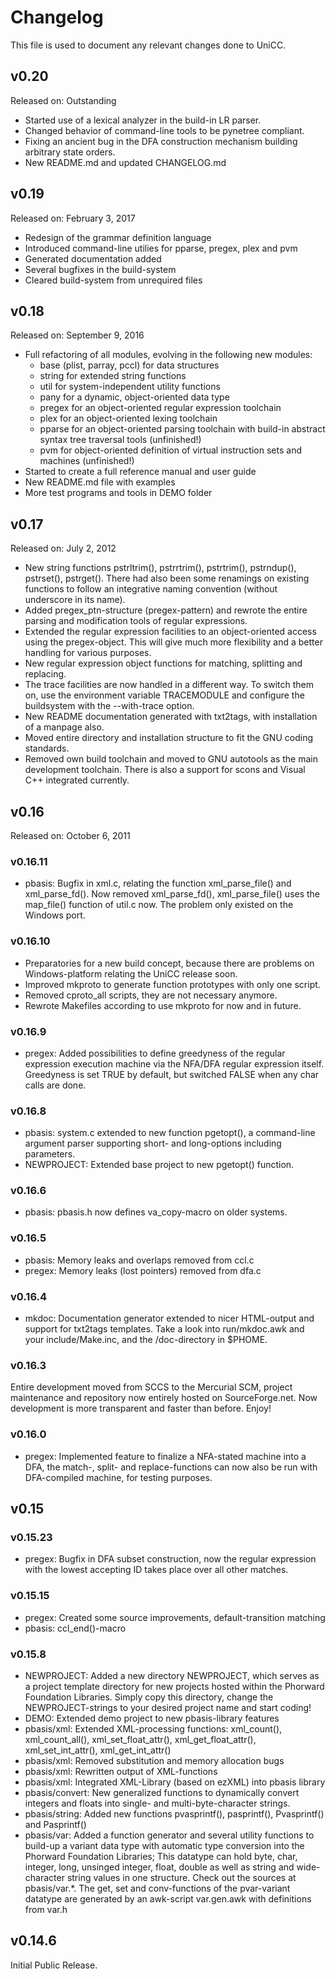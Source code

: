 # Changelog

This file is used to document any relevant changes done to UniCC.

## v0.20

Released on: Outstanding

- Started use of a lexical analyzer in the build-in LR parser.
- Changed behavior of command-line tools to be pynetree compliant.
- Fixing an ancient bug in the DFA construction mechanism building arbitrary
  state orders.
- New README.md and updated CHANGELOG.md

## v0.19

Released on: February 3, 2017

- Redesign of the grammar definition language
- Introduced command-line utilies for pparse, pregex, plex and pvm
- Generated documentation added
- Several bugfixes in the build-system
- Cleared build-system from unrequired files

## v0.18

Released on: September 9, 2016

-  Full refactoring of all modules, evolving in the following new modules:
   - base (plist, parray, pccl) for data structures
   - string for extended string functions
   - util for system-independent utility functions
   - pany for a dynamic, object-oriented data type
   - pregex for an object-oriented regular expression toolchain
   - plex for an object-oriented lexing toolchain
   - pparse for an object-oriented parsing toolchain with build-in
     abstract syntax tree traversal tools (unfinished!)
   - pvm for object-oriented definition of virtual instruction sets and
     machines (unfinished!)
- Started to create a full reference manual and user guide
- New README.md file with examples
- More test programs and tools in DEMO folder

## v0.17

Released on: July 2, 2012

- New string functions pstrltrim(), pstrrtrim(), pstrtrim(), pstrndup(),
  pstrset(), pstrget(). There had also been some renamings on existing
  functions to follow an integrative naming convention (without underscore
  in its name).
- Added pregex_ptn-structure (pregex-pattern) and rewrote the entire
  parsing and modification tools of regular expressions.
- Extended the regular expression facilities to an object-oriented access
  using the pregex-object. This will give much more flexibility and a
  better handling for various purposes.
- New regular expression object functions for matching, splitting and replacing.
- The trace facilities are now handled in a different way. To switch them on,
  use the environment variable TRACEMODULE and configure the buildsystem with
  the --with-trace option.
- New README documentation generated with txt2tags, with installation of a
  manpage also.
- Moved entire directory and installation structure to fit the GNU coding
  standards.
- Removed own build toolchain and moved to GNU autotools as the main development
  toolchain. There is also a support for scons and Visual C++ integrated
  currently.

## v0.16

Released on: October 6, 2011

### v0.16.11

- pbasis: Bugfix in xml.c, relating the function xml_parse_file() and
  xml_parse_fd(). Now removed xml_parse_fd(), xml_parse_file() uses the
  map_file() function of util.c now. The problem only existed on the Windows
  port.

### v0.16.10

- Preparatories for a new build concept, because there are problems on
  Windows-platform relating the UniCC release soon.
- Improved mkproto to generate function prototypes with only one script.
- Removed cproto_all scripts, they are not necessary anymore.
- Rewrote Makefiles according to use mkproto for now and in future.


### v0.16.9

- pregex: Added possibilities to define greedyness of the regular expression
  execution machine via the NFA/DFA regular expression itself. Greedyness is set
  TRUE by default, but switched FALSE when any char calls are done.

### v0.16.8

- pbasis: system.c extended to new function pgetopt(), a command-line argument
  parser supporting short- and long-options including parameters.
- NEWPROJECT: Extended base project to new pgetopt() function.

### v0.16.6

- pbasis: pbasis.h now defines va_copy-macro on older systems.

### v0.16.5

- pbasis: Memory leaks and overlaps removed from ccl.c
- pregex: Memory leaks (lost pointers) removed from dfa.c

### v0.16.4

- mkdoc: Documentation generator extended to nicer HTML-output and support for
  txt2tags templates. Take a look into run/mkdoc.awk and your include/Make.inc,
  and the /doc-directory in $PHOME.


### v0.16.3

Entire development moved from SCCS to the Mercurial SCM, project maintenance
and repository now entirely hosted on SourceForge.net. Now development is more
transparent and faster than before. Enjoy!

### v0.16.0

- pregex: Implemented feature to finalize a NFA-stated machine into a DFA, the
  match-, split- and replace-functions can now also be run with DFA-compiled
  machine, for testing purposes.


## v0.15

### v0.15.23

- pregex: Bugfix in DFA subset construction, now the regular expression with the
  lowest accepting ID takes place over all other matches.

### v0.15.15

- pregex: Created some source improvements, default-transition matching
- pbasis: ccl_end()-macro

### v0.15.8

- NEWPROJECT: Added a new directory NEWPROJECT, which serves as a project
  template directory for new projects hosted within the Phorward Foundation
  Libraries. Simply copy this directory, change the NEWPROJECT-strings to your
  desired project name and start coding!
- DEMO: Extended demo project to new pbasis-library features
- pbasis/xml: Extended XML-processing functions: xml_count(), xml_count_all(),
  xml_set_float_attr(), xml_get_float_attr(), xml_set_int_attr(),
  xml_get_int_attr()
- pbasis/xml: Removed substitution and memory allocation bugs
- pbasis/xml: Rewritten output of XML-functions
- pbasis/xml: Integrated XML-Library (based on ezXML) into pbasis library
- pbasis/convert: New generalized functions to dynamically convert integers and
  floats into single- and multi-byte-character strings.
- pbasis/string: Added new functions pvasprintf(), pasprintf(), Pvasprintf() and
  Pasprintf()
- pbasis/var: Added a function generator and several utility functions to
  build-up a variant data type with automatic type conversion into the Phorward
  Foundation Libraries; This datatype can hold byte, char, integer, long,
  unsinged integer, float, double as well as string and wide-character string
  values in one structure. Check out the sources at pbasis/var.*. The get,
  set and conv-functions of the pvar-variant datatype are generated by an
  awk-script var.gen.awk with definitions from var.h

## v0.14.6

Initial Public Release.
